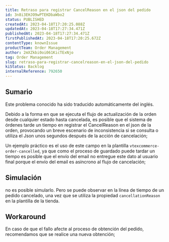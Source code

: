 ```yaml
---
title: Retraso para registrar CancelReason en el json del pedido
id: 3n8i3EHJO9wPTEKDbaWbo2
status: PUBLISHED
createdAt: 2023-04-18T17:20:25.088Z
updatedAt: 2023-04-18T17:27:34.471Z
publishedAt: 2023-04-18T17:27:34.471Z
firstPublishedAt: 2023-04-18T17:20:25.672Z
contentType: knownIssue
productTeam: Order Management
author: 2mXZkbi0oi061KicTExNjo
tag: Order Management
slug: retraso-para-registrar-cancelreason-en-el-json-del-pedido
kiStatus: Backlog
internalReference: 792650
---
```


## Sumario

<div class="alert alert-info">
  <p>Este problema conocido ha sido traducido automáticamente del inglés.</p>
</div>


Debido a la forma en que se ejecuta el flujo de actualización de la orden desde cualquier estado hasta cancelada, es posible que el sistema de órdenes tarde un tiempo en registrar el CancelReason en el json de la orden, provocando un breve escenario de inconsistencia si se consulta o utiliza el Json unos segundos después de la acción de cancelación;

Un ejemplo práctico es el uso de este campo en la plantilla `vtexcommerce-order-cancelled`, ya que como el proceso de guardado puede tardar un tiempo es posible que el envío del email no entregue este dato al usuario final porque el envío del email es asíncrono al flujo de cancelación;


##

## Simulación


no es posible simularlo.
Pero se puede observar en la línea de tiempo de un pedido cancelado, una vez que se utiliza la propiedad `cancellationReason` en la plantilla de la tienda.



## Workaround


En caso de que el fallo afecte al proceso de obtención del pedido, recomendamos que se realice una nueva obtención;




